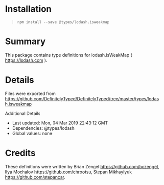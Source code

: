 # Installation
> `npm install --save @types/lodash.isweakmap`

# Summary
This package contains type definitions for lodash.isWeakMap ( https://lodash.com ).

# Details
Files were exported from https://github.com/DefinitelyTyped/DefinitelyTyped/tree/master/types/lodash.isweakmap

Additional Details
 * Last updated: Mon, 04 Mar 2019 22:43:12 GMT
 * Dependencies: @types/lodash
 * Global values: none

# Credits
These definitions were written by Brian Zengel <https://github.com/bczengel>, Ilya Mochalov <https://github.com/chrootsu>, Stepan Mikhaylyuk <https://github.com/stepancar>.
